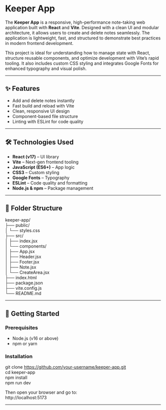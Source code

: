 # Keeper App

The **Keeper App** is a responsive, high-performance note-taking web application built with **React** and **Vite**. Designed with a clean UI and modular architecture, it allows users to create and delete notes seamlessly. The application is lightweight, fast, and structured to demonstrate best practices in modern frontend development.

This project is ideal for understanding how to manage state with React, structure reusable components, and optimize development with Vite’s rapid tooling. It also includes custom CSS styling and integrates Google Fonts for enhanced typography and visual polish.

---

## ✨ Features

- Add and delete notes instantly  
- Fast build and reload with Vite  
- Clean, responsive UI design  
- Component-based file structure  
- Linting with ESLint for code quality  

---

## 🛠️ Technologies Used

- **React (v17)** – UI library  
- **Vite** – Next-gen frontend tooling  
- **JavaScript (ES6+)** – App logic  
- **CSS3** – Custom styling  
- **Google Fonts** – Typography  
- **ESLint** – Code quality and formatting  
- **Node.js & npm** – Package management  

---

## 📁 Folder Structure

keeper-app/  
├── public/  
│   └── styles.css  
├── src/  
│   ├── index.jsx  
│   └── components/  
│       ├── App.jsx  
│       ├── Header.jsx  
│       ├── Footer.jsx  
│       ├── Note.jsx  
│       └── CreateArea.jsx  
├── index.html  
├── package.json  
├── vite.config.js  
└── README.md  

---

## 🚀 Getting Started

### Prerequisites

- Node.js (v16 or above)  
- npm or yarn  

### Installation

git clone https://github.com/your-username/keeper-app.git  
cd keeper-app  
npm install  
npm run dev  

Then open your browser and go to:  
http://localhost:5173  

---


